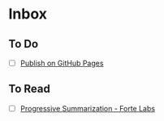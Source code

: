 # Inbox

## To Do
- [ ] [Publish on GitHub Pages](https://guides.github.com/features/pages/)
  
## To Read
- [ ] [Progressive Summarization - Forte Labs](https://fortelabs.co/blog/progressive-summarization-a-practical-technique-for-designing-discoverable-notes/)